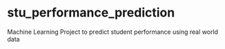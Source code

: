 # stu_performance_prediction
Machine Learning Project to predict student performance using real world data
